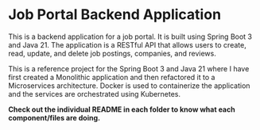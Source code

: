 # Job Portal Backend Application

This is a backend application for a job portal. It is built using Spring Boot 3 and Java 21. The application is a RESTful API that allows users to create, read, update, and delete job postings, companies, and reviews.

This is a reference project for the Spring Boot 3 and Java 21 where I have first created a Monolithic application and then refactored it to a Microservices architecture.
Docker is used to containerize the application and the services are orchestrated using Kubernetes.

**Check out the individual README in each folder to know what each component/files are doing.**